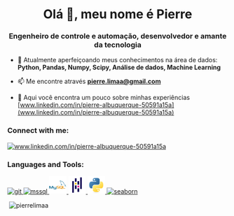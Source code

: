 <h1 align="center">Olá 👋, meu nome é Pierre</h1>
<h3 align="center">Engenheiro de controle e automação, desenvolvedor e amante da tecnologia</h3>

- 🌱 Atualmente aperfeiçoando meus conhecimentos na área de dados: **Python, Pandas, Numpy, Scipy, Análise de dados, Machine Learning**

- 📫 Me encontre através **pierre.limaa@gmail.com**

- 📄 Aqui você encontra um pouco sobre minhas experiências [www.linkedin.com/in/pierre-albuquerque-50591a15a](www.linkedin.com/in/pierre-albuquerque-50591a15a)

<h3 align="left">Connect with me:</h3>
<p align="left">
<a href="https://linkedin.com/in/www.linkedin.com/in/pierre-albuquerque-50591a15a" target="blank"><img align="center" src="https://raw.githubusercontent.com/rahuldkjain/github-profile-readme-generator/master/src/images/icons/Social/linked-in-alt.svg" alt="www.linkedin.com/in/pierre-albuquerque-50591a15a" height="30" width="40" /></a>
</p>

<h3 align="left">Languages and Tools:</h3>
<p align="left"> <a href="https://git-scm.com/" target="_blank" rel="noreferrer"> <img src="https://www.vectorlogo.zone/logos/git-scm/git-scm-icon.svg" alt="git" width="40" height="40"/> </a> <a href="https://www.microsoft.com/en-us/sql-server" target="_blank" rel="noreferrer"> <img src="https://www.svgrepo.com/show/303229/microsoft-sql-server-logo.svg" alt="mssql" width="40" height="40"/> </a> <a href="https://www.mysql.com/" target="_blank" rel="noreferrer"> <img src="https://raw.githubusercontent.com/devicons/devicon/master/icons/mysql/mysql-original-wordmark.svg" alt="mysql" width="40" height="40"/> </a> <a href="https://pandas.pydata.org/" target="_blank" rel="noreferrer"> <img src="https://raw.githubusercontent.com/devicons/devicon/2ae2a900d2f041da66e950e4d48052658d850630/icons/pandas/pandas-original.svg" alt="pandas" width="40" height="40"/> </a> <a href="https://www.python.org" target="_blank" rel="noreferrer"> <img src="https://raw.githubusercontent.com/devicons/devicon/master/icons/python/python-original.svg" alt="python" width="40" height="40"/> </a> <a href="https://seaborn.pydata.org/" target="_blank" rel="noreferrer"> <img src="https://seaborn.pydata.org/_images/logo-mark-lightbg.svg" alt="seaborn" width="40" height="40"/> </a> </p>

<p>&nbsp;<img align="center" src="https://github-readme-stats.vercel.app/api?username=pierrelimaa&show_icons=true&locale=en" alt="pierrelimaa" /></p>
